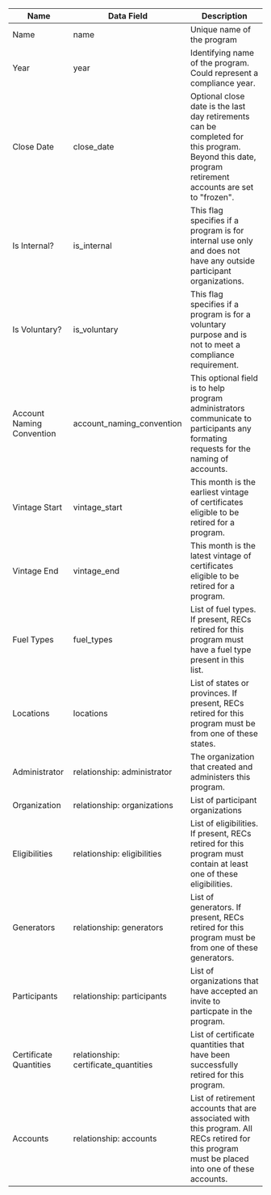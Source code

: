 | Name                      | Data Field                           | Description                                                                                                                                           |
|---------------------------|--------------------------------------|-------------------------------------------------------------------------------------------------------------------------------------------------------|
| Name                      | name                                 | Unique name of the program                                                                                                                            |
| Year                      | year                                 | Identifying name of the program. Could represent a compliance year.                                                                                   |
| Close Date                | close_date                           | Optional close date is the last day retirements can be completed for this program. Beyond this date, program retirement accounts are set to "frozen". |
| Is Internal?              | is_internal                          | This flag specifies if a program is for internal use only and does not have any outside participant organizations.                                    |
| Is Voluntary?             | is_voluntary                         | This flag specifies if a program is for a voluntary purpose and is not to meet a compliance requirement.                                              |
| Account Naming Convention | account\_naming\_convention            | This optional field is to help program administrators communicate  to participants any formating requests for the naming of accounts.                 |
| Vintage Start             | vintage_start                        | This month is the earliest vintage of certificates eligible to be retired for a program.                                                              |
| Vintage End               | vintage_end                          | This month is the latest vintage of certificates eligible to be retired for a program.                                                                |
| Fuel Types                | fuel_types                           | List of fuel types. If present, RECs retired for this program must have a fuel type present in this list.                                             |
| Locations                 | locations                            | List of states or provinces. If present, RECs retired for this program must be from one of these states.                                              |
| Administrator             | relationship: administrator          | The organization that created and administers this program.                                                                                           |
| Organization              | relationship: organizations          | List of participant organizations                                                                                                                     |
| Eligibilities             | relationship: eligibilities          | List of eligibilities. If present, RECs retired for this program must contain at least one of these eligibilities.                                    |
| Generators                | relationship: generators             | List of generators. If present, RECs retired for this program must be from one of these generators.                                                   |
| Participants              | relationship: participants           | List of organizations that have accepted an invite to particpate in the program.                                                                      |
| Certificate Quantities    | relationship: certificate_quantities | List of certificate quantities that have been successfully retired for this program.                                                                  |
| Accounts                  | relationship: accounts               | List of retirement accounts that are associated with this program. All RECs retired for this program must be placed into one of these accounts.       |
